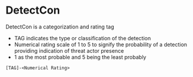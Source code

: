 # DetectCon

DetectCon is a categorization and rating tag  
- TAG indicates the type or classification of the detection
- Numerical rating scale of 1 to 5 to signify the probability of a detection providing indication of threat actor presence
- 1 as the most probable and 5 being the least probably

~~~
[TAG]-<Numerical Rating>
~~~



